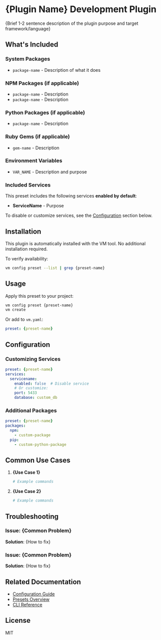 # {Plugin Name} Development Plugin

{Brief 1-2 sentence description of the plugin purpose and target framework/language}

## What's Included

### System Packages
- `package-name` - Description of what it does

### NPM Packages (if applicable)
- `package-name` - Description
- `package-name` - Description

### Python Packages (if applicable)
- `package-name` - Description

### Ruby Gems (if applicable)
- `gem-name` - Description

### Environment Variables
- `VAR_NAME` - Description and purpose

### Included Services

This preset includes the following services **enabled by default**:
- **ServiceName** - Purpose

To disable or customize services, see the [Configuration](#configuration) section below.

## Installation

This plugin is automatically installed with the VM tool. No additional installation required.

To verify availability:

```bash
vm config preset --list | grep {preset-name}
```

## Usage

Apply this preset to your project:

```bash
vm config preset {preset-name}
vm create
```

Or add to `vm.yaml`:

```yaml
preset: {preset-name}
```

## Configuration

### Customizing Services

```yaml
preset: {preset-name}
services:
  servicename:
    enabled: false  # Disable service
    # Or customize:
    port: 5433
    database: custom_db
```

### Additional Packages

```yaml
preset: {preset-name}
packages:
  npm:
    - custom-package
  pip:
    - custom-python-package
```

## Common Use Cases

1. **{Use Case 1}**
   ```bash
   # Example commands
   ```

2. **{Use Case 2}**
   ```bash
   # Example commands
   ```

## Troubleshooting

### Issue: {Common Problem}
**Solution**: {How to fix}

### Issue: {Common Problem}
**Solution**: {How to fix}

## Related Documentation

- [Configuration Guide](../../docs/user-guide/configuration.md)
- [Presets Overview](../../docs/user-guide/presets.md)
- [CLI Reference](../../docs/user-guide/cli-reference.md)

## License

MIT